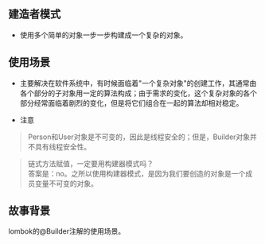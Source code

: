 
## 建造者模式
- 使用多个简单的对象一步一步构建成一个复杂的对象。

## 使用场景
- 主要解决在软件系统中，有时候面临着"一个复杂对象"的创建工作，其通常由各个部分的子对象用一定的算法构成；由于需求的变化，这个复杂对象的各个部分经常面临着剧烈的变化，但是将它们组合在一起的算法却相对稳定。

- 注意
> Person和User对象是不可变的，因此是线程安全的；但是，Builder对象并不具有线程安全性。

> 链式方法赋值，一定要用构建器模式吗？  
答案是：no。之所以使用构建器模式，是因为我们要创造的对象是一个成员变量不可变的对象。

## 故事背景
lombok的@Builder注解的使用场景。
